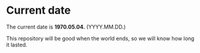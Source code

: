 # Current date

The current date is **1970.05.04.** (YYYY.MM.DD.)

This repository will be good when the world ends, so we will know how long it lasted.